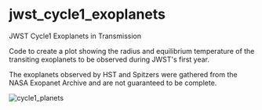 # jwst_cycle1_exoplanets
JWST Cycle1 Exoplanets in Transmission

Code to create a plot showing the radius and equilibrium temperature of the transiting exoplanets to be observed during JWST's first year.

The exoplanets observed by HST and Spitzers were gathered from the NASA Exopanet Archive and are not guaranteed to be complete.

![cycle1_planets](https://user-images.githubusercontent.com/14063799/159172454-f69955e9-e464-4a3a-8502-2b3fcb21451c.png)
